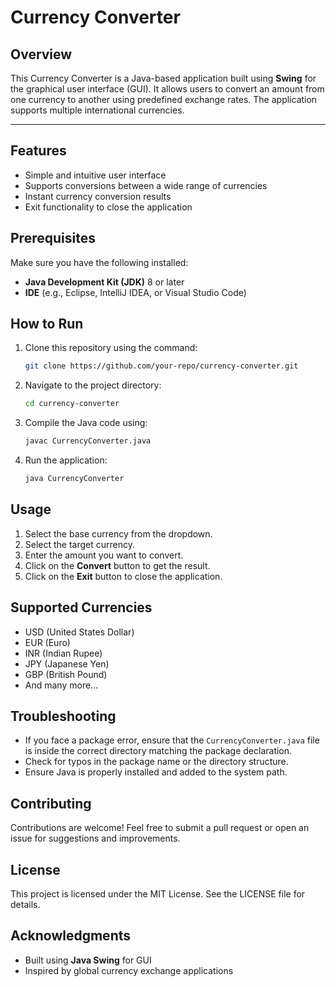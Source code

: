 # Currency Converter

## Overview
This Currency Converter is a Java-based application built using **Swing** for the graphical user interface (GUI). It allows users to convert an amount from one currency to another using predefined exchange rates. The application supports multiple international currencies.

---
## Features
- Simple and intuitive user interface
- Supports conversions between a wide range of currencies
- Instant currency conversion results
- Exit functionality to close the application

## Prerequisites
Make sure you have the following installed:
- **Java Development Kit (JDK)** 8 or later
- **IDE** (e.g., Eclipse, IntelliJ IDEA, or Visual Studio Code)

## How to Run
1. Clone this repository using the command:
    ```bash
    git clone https://github.com/your-repo/currency-converter.git
    ```
2. Navigate to the project directory:
    ```bash
    cd currency-converter
    ```
3. Compile the Java code using:
    ```bash
    javac CurrencyConverter.java
    ```
4. Run the application:
    ```bash
    java CurrencyConverter
    ```

## Usage
1. Select the base currency from the dropdown.
2. Select the target currency.
3. Enter the amount you want to convert.
4. Click on the **Convert** button to get the result.
5. Click on the **Exit** button to close the application.

## Supported Currencies
- USD (United States Dollar)
- EUR (Euro)
- INR (Indian Rupee)
- JPY (Japanese Yen)
- GBP (British Pound)
- And many more...

## Troubleshooting
- If you face a package error, ensure that the `CurrencyConverter.java` file is inside the correct directory matching the package declaration.
- Check for typos in the package name or the directory structure.
- Ensure Java is properly installed and added to the system path.

## Contributing
Contributions are welcome! Feel free to submit a pull request or open an issue for suggestions and improvements.

## License
This project is licensed under the MIT License. See the LICENSE file for details.

## Acknowledgments
- Built using **Java Swing** for GUI
- Inspired by global currency exchange applications


